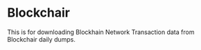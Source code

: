# Blockchair
This is for downloading Blockhain Network Transaction data from Blockchair daily dumps.
